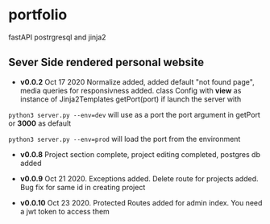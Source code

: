 # portfolio

fastAPI postrgresql and jinja2

## Sever Side rendered personal website

- **v0.0.2** Oct 17 2020 Normalize added, added default "not found page", media queries for responsivness added.
  class Config with **view** as instance of Jinja2Templates
  getPort(port) if launch the server with

`python3 server.py --env=dev` will use as a port the port argument in getPort or **3000** as default

`python3 server.py --env=prod` will load the port from the environment

- **v0.0.8** Project section complete, project editing completed, postgres db added

- **v0.0.9** Oct 21 2020. Exceptions added. Delete route for projects added. Bug fix for same id in creating project

- **v0.0.10** Oct 23 2020. Protected Routes added for admin index. You need a jwt token to access them
